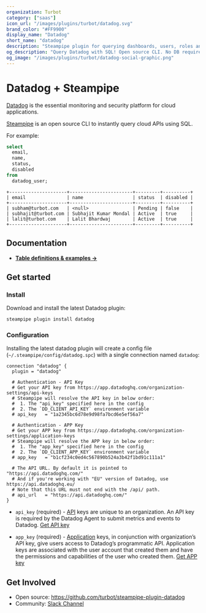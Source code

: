 ```yaml
---
organization: Turbot
category: ["saas"]
icon_url: "/images/plugins/turbot/datadog.svg"
brand_color: "#FF9900"
display_name: "Datadog"
short_name: "datadog"
description: "Steampipe plugin for querying dashboards, users, roles and more from Datadog."
og_description: "Query Datadog with SQL! Open source CLI. No DB required."
og_image: "/images/plugins/turbot/datadog-social-graphic.png"
---
```


# Datadog + Steampipe

[Datadog](https://www.datadoghq.com/) is the essential monitoring and security platform for cloud applications.

[Steampipe](https://steampipe.io) is an open source CLI to instantly query cloud APIs using SQL.

For example:

```sql
select
  email,
  name,
  status,
  disabled
from
  datadog_user;
```

```
+---------------------+-----------------------+---------+----------+
| email               | name                  | status  | disabled |
+---------------------+-----------------------+---------+----------+
| subham@turbot.com   | <null>                | Pending | false    |
| subhajit@turbot.com | Subhajit Kumar Mondal | Active  | true     |
| lalit@turbot.com    | Lalit Bhardwaj        | Active  | true     |
+---------------------+-----------------------+---------+----------+
```

## Documentation

- **[Table definitions & examples →](/plugins/turbot/datadog/tables)**

## Get started

### Install

Download and install the latest Datadog plugin:

```bash
steampipe plugin install datadog
```

### Configuration

Installing the latest datadog plugin will create a config file (`~/.steampipe/config/datadog.spc`) with a single connection named `datadog`:

```hcl
connection "datadog" {
  plugin = "datadog"

  # Authentication - API Key
  # Get your API key from https://app.datadoghq.com/organization-settings/api-keys
  # Steampipe will resolve the API key in below order:
  #  1. The "api_key" specified here in the config
  #  2. The `DD_CLIENT_API_KEY` environment variable
  # api_key   = "1a2345bc6d78e9d98fa7bcd6e5ef56a7"

  # Authentication - APP Key
  # Get your APP key from https://app.datadoghq.com/organization-settings/application-keys
  # Steampipe will resolve the APP key in below order:
  #  1. The "app_key" specified here in the config
  #  2. The `DD_CLIENT_APP_KEY` environment variable
  # app_key   = "b1cf234c0ed4c567890b524a3b42f1bd91c111a1"

  # The API URL. By default it is pointed to "https://api.datadoghq.com/"
  # And if you're working with "EU" version of Datadog, use https://api.datadoghq.eu/
  # Note that this URL must not end with the /api/ path.
  # api_url   = "https://api.datadoghq.com/"
}
```

- `api_key` (required) - [API](https://docs.datadoghq.com/account_management/api-app-keys/#api-keys) keys are unique to an organization. An API key is required by the Datadog Agent to submit metrics and events to Datadog. [Get API key](https://app.datadoghq.com/organization-settings/api-keys)

- `app_key` (required) - [Application](https://docs.datadoghq.com/account_management/api-app-keys/#application-keys) keys, in conjunction with organization’s API key, give users access to Datadog’s programmatic API. Application keys are associated with the user account that created them and have the permissions and capabilities of the user who created them. [Get APP key](https://app.datadoghq.com/organization-settings/application-keys)

## Get Involved

- Open source: https://github.com/turbot/steampipe-plugin-datadog
- Community: [Slack Channel](https://steampipe.io/community/join)
